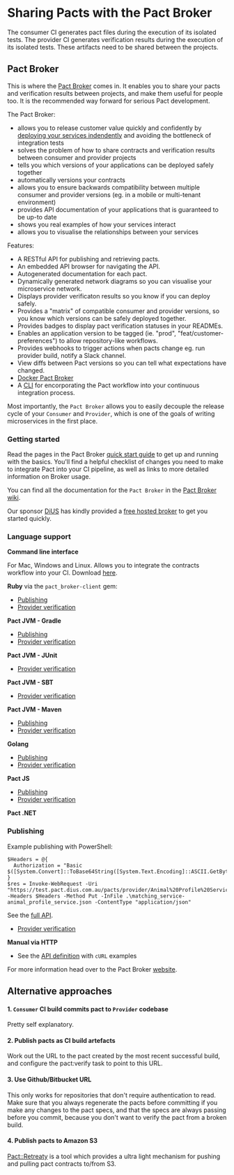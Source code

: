 # Sharing Pacts with the Pact Broker

The consumer CI generates pact files during the execution of its isolated tests. The provider CI generates verification results during the execution of its isolated tests. These artifacts need to be shared between the projects.

## Pact Broker

This is where the [Pact Broker](https://github.com/pact-foundation/pact_broker) comes in. It enables you to share your pacts and verification results between projects, and make them useful for people too. It is the recommended way forward for serious Pact development.

The Pact Broker:

* allows you to release customer value quickly and confidently by [deploying your services indendently](http://techblog.realestate.com.au/enter-the-pact-matrix-or-how-to-decouple-the-release-cycles-of-your-microservices/) and avoiding the bottleneck of integration tests
* solves the problem of how to share contracts and verification results between consumer and provider projects
* tells you which versions of your applications can be deployed safely together
* automatically versions your contracts
* allows you to ensure backwards compatibility between multiple consumer and provider versions \(eg. in a mobile or multi-tenant environment\)
* provides API documentation of your applications that is guaranteed to be up-to date
* shows you real examples of how your services interact
* allows you to visualise the relationships between your services

Features:

* A RESTful API for publishing and retrieving pacts.
* An embedded API browser for navigating the API.
* Autogenerated documentation for each pact.
* Dynamically generated network diagrams so you can visualise your microservice network.
* Displays provider verificaton results so you know if you can deploy safely.
* Provides a "matrix" of compatible consumer and provider versions, so you know which versions can be safely deployed together.
* Provides badges to display pact verification statuses in your READMEs.
* Enables an application version to be tagged \(ie. "prod", "feat/customer-preferences"\) to allow repository-like workflows.
* Provides webhooks to trigger actions when pacts change eg. run provider build, notify a Slack channel.
* View diffs between Pact versions so you can tell what expectations have changed.
* [Docker Pact Broker](https://hub.docker.com/r/pactfoundation/pact-broker)
* A [CLI](https://github.com/pact-foundation/pact-ruby-standalone/releases) for encorporating the Pact workflow into your continuous integration process.

Most importantly, the `Pact Broker` allows you to easily decouple the release cycle of your `Consumer` and `Provider`, which is one of the goals of writing microservices in the first place.

### Getting started

Read the pages in the Pact Broker [quick start guide](README.md) to get up and running with the basics. You'll find a helpful checklist of changes you need to make to integrate Pact into your CI pipeline, as well as links to more detailed information on Broker usage.

You can find all the documentation for the `Pact Broker` in the [Pact Broker wiki](../pact_broker/README.md).

Our sponsor [DiUS](https://www.dius.com.au) has kindly provided a [free hosted broker](https://pact.dius.com.au) to get you started quickly.

### Language support

**Command line interface**

For Mac, Windows and Linux. Allows you to integrate the contracts workflow into your CI. Download [here](https://github.com/pact-foundation/pact_broker-client).

**Ruby** via the `pact_broker-client` gem:

* [Publishing](https://github.com/pact-foundation/pact_broker-client#consumer)
* [Provider verification](https://github.com/pact-foundation/pact_broker-client#provider)

**Pact JVM - Gradle**

* [Publishing ](https://github.com/DiUS/pact-jvm/tree/master/provider/pact-jvm-provider-gradle#publishing-pact-files-to-a-pact-broker)
* [Provider verification](https://github.com/DiUS/pact-jvm/tree/master/provider/pact-jvm-provider-gradle#verifying-pact-files-from-a-pact-broker)

**Pact JVM - JUnit**

* [Provider verification](https://github.com/DiUS/pact-jvm/tree/master/provider/pact-jvm-provider-junit#download-pacts-from-a-pact-broker)

**Pact JVM - SBT**

* [Provider verification](https://github.com/DiUS/pact-jvm/tree/master/provider/pact-jvm-provider-sbt#verifying-pact-files-from-a-pact-broker)

**Pact JVM - Maven**

* [Publishing](https://github.com/DiUS/pact-jvm/tree/master/provider/pact-jvm-provider-maven#publishing-pact-files-to-a-pact-broker)
* [Provider verification](https://github.com/DiUS/pact-jvm/tree/master/provider/pact-jvm-provider-maven#verifying-pact-files-from-a-pact-broker)

**Golang**

* [Publishing](https://github.com/pact-foundation/pact-go/#publishing-pacts-to-a-broker-and-tagging-pacts)
* [Provider verification](https://github.com/pact-foundation/pact-go/#provider)

**Pact JS**

* [Publishing](https://github.com/pact-foundation/pact-js/#publishing-pacts-to-a-broker)
* [Provider verification](https://github.com/pact-foundation/pact-js/#provider-api-testing)

**Pact .NET**

### Publishing

Example publishing with PowerShell:

```text
$Headers = @{
  Authorization = "Basic $([System.Convert]::ToBase64String([System.Text.Encoding]::ASCII.GetBytes("dXfltyFMgNOFZAxr8io9wJ37iUpY42M:O5AIZWxelWbLvqMd8PkAVycBJh2Psyg1")))"
}
$res = Invoke-WebRequest -Uri "https://test.pact.dius.com.au/pacts/provider/Animal%20Profile%20Service/consumer/Matching%20Service/version/1.0.0" -Headers $Headers -Method Put -InFile .\matching_service-animal_profile_service.json -ContentType "application/json"
```

See the [full API](../pact_broker/publishing_and_retrieving_pacts.md).

* [Provider verification](https://github.com/SEEK-Jobs/pact-net#service-provider)

**Manual via HTTP**

* See the [API definition](../pact_broker/publishing_and_retrieving_pacts.md) with `cURL` examples

For more information head over to the Pact Broker [website](https://github.com/pact-foundation/pact_broker).

## Alternative approaches

#### 1. `Consumer` CI build commits pact to `Provider` codebase

Pretty self explanatory.

#### 2. Publish pacts as CI build artefacts

Work out the URL to the pact created by the most recent successful build, and configure the pact:verify task to point to this URL.

#### 3. Use Github/Bitbucket URL

This only works for repositories that don't require authentication to read. Make sure that you always regenerate the pacts before committing if you make any changes to the pact specs, and that the specs are always passing before you commit, because you don't want to verify the pact from a broken build.

#### 4. Publish pacts to Amazon S3

[Pact::Retreaty](https://github.com/fairfaxmedia/pact-retreaty) is a tool which provides a ultra light mechanism for pushing and pulling pact contracts to/from S3.

